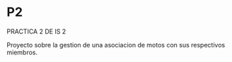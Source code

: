 # P2
PRACTICA 2 DE IS 2

Proyecto sobre la gestion de una asociacion de motos con sus respectivos miembros.
